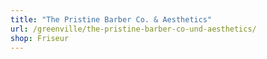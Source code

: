 ```yaml
---
title: "The Pristine Barber Co. & Aesthetics"
url: /greenville/the-pristine-barber-co-und-aesthetics/
shop: Friseur
---
```

